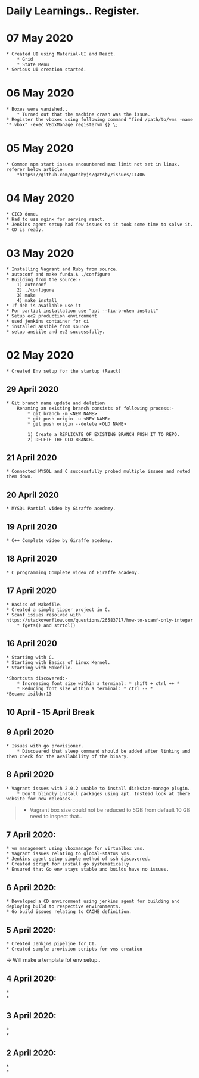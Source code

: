 # Daily Learnings.. Register.

# 07 May 2020
	* Created UI using Material-UI and React.
		* Grid 
		* State Menu
	* Serious UI creation started.

# 06 May 2020
	* Boxes were vanished.. 
		* Turned out that the machine crash was the issue.
	* Register the vboxes using following command "find /path/to/vms -name "*.vbox" -exec VBoxManage registervm {} \;

# 05 May 2020 
	* Common npm start issues encountered max limit not set in linux. referer below article
		*https://github.com/gatsbyjs/gatsby/issues/11406
	
# 04 May 2020
	* CICD done.
	* Had to use nginx for serving react.
	* Jenkins agent setup had few issues so it took some time to solve it.
	* CD is ready.
	
# 03 May 2020
	* Installing Vagrant and Ruby from source.
	* autoconf and make funda.$ ./configure
	* Building from the source:-
		1) autoconf
		2) ./configure
		3) make
		4) make install
	* If deb is available use it
	* For partial installation use "apt --fix-broken install"
	* Setup ec2 production environment
	* used jenkins container for ci
	* installed ansible from source
	* setup ansbile and ec2 successfully.
	
# 02 May 2020
	* Created Env setup for the startup (React)

## 29 April 2020
	* Git branch name update and deletion
		Renaming an existing branch consists of following process:- 
			* git branch -m <NEW NAME>
			* git push origin -u <NEW NAME>
			* git push origin --delete <OLD NAME>

			1) Create a REPLICATE OF EXISTING BRANCH PUSH IT TO REPO.
			2) DELETE THE OLD BRANCH. 

## 21 April 2020
	* Connected MYSQL and C successfully probed multiple issues and noted them down.
	
## 20 April 2020
	* MYSQL Partial video by Giraffe acedemy.	

## 19 April 2020
	* C++ Complete video by Giraffe acedemy.	

## 18 April 2020
	* C programming Complete video of Giraffe academy.

## 17 April 2020
	* Basics of Makefile.
	* Created a simple tipper project in C.
	* Scanf issues resolved with https://stackoverflow.com/questions/26583717/how-to-scanf-only-integer
		* fgets() and strtol()

## 16 April 2020
	* Starting with C.
	* Starting with Basics of Linux Kernel.
	* Starting with Makefile.
	
	*Shortcuts discovered:-
		* Increasing font size within a terminal: * shift + ctrl ++ *
		* Reducing font size within a terminal: * ctrl -- *
	*Became isildur13


## 10 April - 15 April Break


## 9 April 2020
	* Issues with go provisioner.
		* Discovered that sleep command should be added after linking and then check for the availability of the binary.

	
## 8 April 2020

	* Vagrant issues with 2.0.2 unable to install disksize-manage plugin.
		* Don't blindly install packages using apt. Instead look at there website for new releases. 
>	* Vagrant box size could not be reduced to 5GB from default 10 GB need to inspect that..


## 7 April 2020:
	
	* vm management using vboxmanage for virtualbox vms. 
	* Vagrant issues relating to global-status vms.
	* Jenkins agent setup simple method of ssh discovered.
	* Created script for install go systematically.
	* Ensured that Go env stays stable and builds have no issues.

## 6 April 2020:
	
	* Developed a CD environment using jenkins agent for building and deploying build to respective environments.
	* Go build issues relating to CACHE definition.

## 5 April 2020:
	
	* Created Jenkins pipeline for CI.
	* Created sample provision scripts for vms creation 
-> Will make a template fot env setup..


## 4 April 2020:
	
	*
	*



## 3 April 2020:
	
	*
	*


## 2 April 2020:
	
	*
	*
